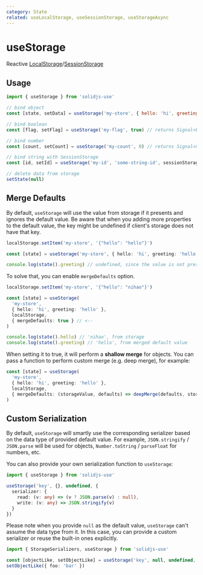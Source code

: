 ```yaml
---
category: State
related: useLocalStorage, useSessionStorage, useStorageAsync
---
```


# useStorage

Reactive [LocalStorage](https://developer.mozilla.org/en-US/docs/Web/API/Window/localStorage)/[SessionStorage](https://developer.mozilla.org/en-US/docs/Web/API/Window/sessionStorage)

## Usage

```js
import { useStorage } from 'solidjs-use'

// bind object
const [state, setData] = useStorage('my-store', { hello: 'hi', greeting: 'Hello' })

// bind boolean
const [flag, setFlag] = useStorage('my-flag', true) // returns Signal<boolean>

// bind number
const [count, setCount] = useStorage('my-count', 0) // returns Signal<number>

// bind string with SessionStorage
const [id, setId] = useStorage('my-id', 'some-string-id', sessionStorage) // returns Signal<string>

// delete data from storage
setState(null)
```

## Merge Defaults

By default, `useStorage` will use the value from storage if it presents and ignores the default value. Be aware that when you adding more properties to the default value, the key might be undefined if client's storage does not have that key.

```ts
localStorage.setItem('my-store', '{"hello": "hello"}')

const [state] = useStorage('my-store', { hello: 'hi', greeting: 'hello' }, localStorage)

console.log(state().greeting) // undefined, since the value is not presented in storage
```

To solve that, you can enable `mergeDefaults` option.

```ts
localStorage.setItem('my-store', '{"hello": "nihao"}')

const [state] = useStorage(
  'my-store',
  { hello: 'hi', greeting: 'hello' },
  localStorage,
  { mergeDefaults: true } // <--
)

console.log(state().hello) // 'nihao', from storage
console.log(state().greeting) // 'hello', from merged default value
```

When setting it to true, it will perform a **shallow merge** for objects. You can pass a function to perform custom merge (e.g. deep merge), for example:

```ts
const [state] = useStorage(
  'my-store',
  { hello: 'hi', greeting: 'hello' },
  localStorage,
  { mergeDefaults: (storageValue, defaults) => deepMerge(defaults, storageValue) } // <--
)
```

## Custom Serialization

By default, `useStorage` will smartly use the corresponding serializer based on the data type of provided default value. For example, `JSON.stringify` / `JSON.parse` will be used for objects, `Number.toString` / `parseFloat` for numbers, etc.

You can also provide your own serialization function to `useStorage`:

```ts
import { useStorage } from 'solidjs-use'

useStorage('key', {}, undefined, {
  serializer: {
    read: (v: any) => (v ? JSON.parse(v) : null),
    write: (v: any) => JSON.stringify(v)
  }
})
```

Please note when you provide `null` as the default value, `useStorage` can't assume the data type from it. In this case, you can provide a custom serializer or reuse the built-in ones explicitly.

```ts
import { StorageSerializers, useStorage } from 'solidjs-use'

const [objectLike, setObjectLike] = useStorage('key', null, undefined, { serializer: StorageSerializers.object })
setObjectLike({ foo: 'bar' })
```
